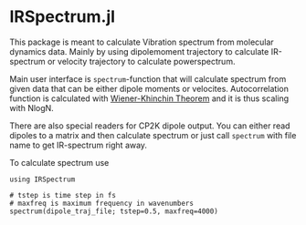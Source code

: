 # IRSpectrum.jl

This package is meant to calculate Vibration spectrum from molecular dynamics
data. Mainly by using dipolemoment trajectory to calculate IR-spectrum or
velocity trajectory to calculate powerspectrum.

Main user interface is `spectrum`-function that will calculate spectrum from
given data that can be either dipole moments or velocites. Autocorrelation
function is calculated with
[Wiener-Khinchin Theorem](http://mathworld.wolfram.com/Wiener-KhinchinTheorem.html)
and it is thus scaling with NlogN.

There are also special readers for CP2K dipole output. You can either read
dipoles to a matrix and then calculate spectrum or just call `spectrum` with
file name to get IR-spectrum right away.

To calculate spectrum use

```
using IRSpectrum

# tstep is time step in fs
# maxfreq is maximum frequency in wavenumbers
spectrum(dipole_traj_file; tstep=0.5, maxfreq=4000)
```
